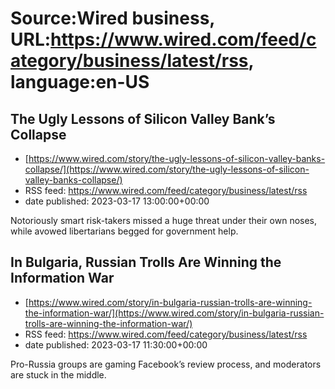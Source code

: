 # Source:Wired business, URL:https://www.wired.com/feed/category/business/latest/rss, language:en-US

## The Ugly Lessons of Silicon Valley Bank’s Collapse
 - [https://www.wired.com/story/the-ugly-lessons-of-silicon-valley-banks-collapse/](https://www.wired.com/story/the-ugly-lessons-of-silicon-valley-banks-collapse/)
 - RSS feed: https://www.wired.com/feed/category/business/latest/rss
 - date published: 2023-03-17 13:00:00+00:00

Notoriously smart risk-takers missed a huge threat under their own noses, while avowed libertarians begged for government help.

## In Bulgaria, Russian Trolls Are Winning the Information War
 - [https://www.wired.com/story/in-bulgaria-russian-trolls-are-winning-the-information-war/](https://www.wired.com/story/in-bulgaria-russian-trolls-are-winning-the-information-war/)
 - RSS feed: https://www.wired.com/feed/category/business/latest/rss
 - date published: 2023-03-17 11:30:00+00:00

Pro-Russia groups are gaming Facebook’s review process, and moderators are stuck in the middle.

